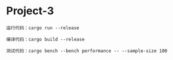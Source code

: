 # Project-3

`运行代码：cargo run --release`

`编译代码：cargo build --release`

`测试代码：cargo bench --bench performance -- --sample-size 100`

